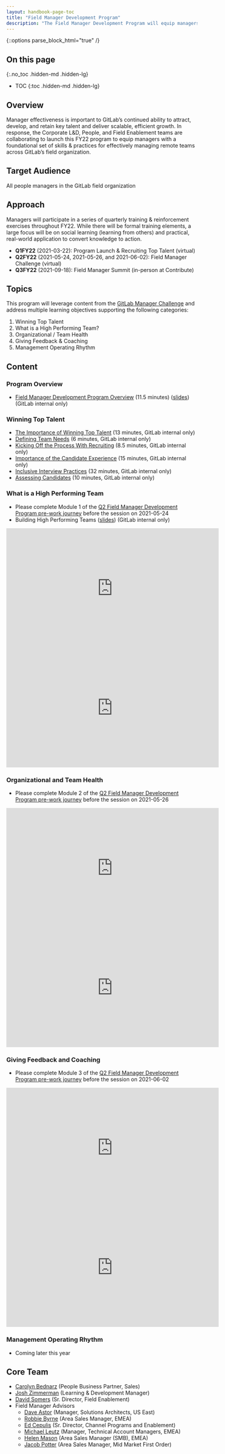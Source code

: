 ```yaml
---
layout: handbook-page-toc
title: "Field Manager Development Program"
description: "The Field Manager Development Program will equip managers with a foundational set of skills & practices for effectively managing remote teams across GitLab’s field organization"
---
```


{::options parse_block_html="true" /}

## On this page
{:.no_toc .hidden-md .hidden-lg}

- TOC
{:toc .hidden-md .hidden-lg}

## Overview
Manager effectiveness is important to GitLab’s continued ability to attract, develop, and retain key talent and deliver scalable, efficient growth. In response, the Corporate L&D, People, and Field Enablement teams are collaborating to launch this FY22 program to equip managers with a foundational set of skills & practices for effectively managing remote teams across GitLab’s field organization.

## Target Audience
All people managers in the GitLab field organization

## Approach
Managers will participate in a series of quarterly training & reinforcement exercises throughout FY22. While there will be formal training elements, a large focus will be on social learning (learning from others) and practical, real-world application to convert knowledge to action.
- **Q1FY22** (2021-03-22): Program Launch & Recruiting Top Talent (virtual)
- **Q2FY22** (2021-05-24, 2021-05-26, and 2021-06-02): Field Manager Challenge (virtual)
- **Q3FY22** (2021-09-18): Field Manager Summit (in-person at Contribute)

## Topics
This program will leverage content from the [GitLab Manager Challenge](/handbook/people-group/learning-and-development/manager-challenge/) and address multiple learning objectives supporting the following categories:
1. Winning Top Talent
1. What is a High Performing Team?
1. Organizational / Team Health
1. Giving Feedback & Coaching
1. Management Operating Rhythm

## Content

### Program Overview
- [Field Manager Development Program Overview](https://youtu.be/oNwqsJV_OmU) (11.5 minutes) ([slides](https://docs.google.com/presentation/d/1O2QSZefPxLf_0T6AQO3NWte73z2X357V1PxVV9wQZX4/edit?usp=sharing)) (GitLab internal only)

### Winning Top Talent
- [The Importance of Winning Top Talent](https://youtu.be/VftKycprJms) (13 minutes, GitLab internal only)
- [Defining Team Needs](https://youtu.be/3BPjETac8ps) (6 minutes, GitLab internal only)
- [Kicking Off the Process With Recruiting](https://youtu.be/6iIVmhJqfUk) (8.5 minutes, GitLab internal only)
- [Importance of the Candidate Experience](https://youtu.be/2hFdo8ndXgs) (15 minutes, GitLab internal only)
- [Inclusive Interview Practices](https://youtu.be/bZN-7yBFoDI) (32 minutes, GitLab internal only)
- [Assessing Candidates](https://youtu.be/OZMqIdrnaEg) (10 minutes, GitLab internal only)

### What is a High Performing Team
- Please complete Module 1 of the [Q2 Field Manager Development Program pre-work journey](https://gitlab.edcast.com/journey/field-manager-development-program-journey) before the session on 2021-05-24
- Building High Performing Teams ([slides](https://docs.google.com/presentation/d/1xEgyPMxNFL7VU5jyGb_-tVykCSNNjpsSh1of6osBq5U/edit?usp=sharing)) (GitLab internal only)

<iframe width="560" height="315" src="https://www.youtube.com/embed/gB5Yfz_MaqI" title="YouTube video player" frameborder="0" allow="accelerometer; autoplay; clipboard-write; encrypted-media; gyroscope; picture-in-picture" allowfullscreen></iframe>

<br>

<iframe width="560" height="315" src="https://www.youtube.com/embed/hf8dOLeRvQQ" title="YouTube video player" frameborder="0" allow="accelerometer; autoplay; clipboard-write; encrypted-media; gyroscope; picture-in-picture" allowfullscreen></iframe>

### Organizational and Team Health
- Please complete Module 2 of the [Q2 Field Manager Development Program pre-work journey](https://gitlab.edcast.com/journey/field-manager-development-program-journey) before the session on 2021-05-26

<iframe width="560" height="315" src="https://www.youtube.com/embed/OM2iujpeKeQ" title="YouTube video player" frameborder="0" allow="accelerometer; autoplay; clipboard-write; encrypted-media; gyroscope; picture-in-picture" allowfullscreen></iframe>

<br>

<iframe width="560" height="315" src="https://www.youtube.com/embed/GCxct4CR-To" title="YouTube video player" frameborder="0" allow="accelerometer; autoplay; clipboard-write; encrypted-media; gyroscope; picture-in-picture" allowfullscreen></iframe>

### Giving Feedback and Coaching
- Please complete Module 3 of the [Q2 Field Manager Development Program pre-work journey](https://gitlab.edcast.com/journey/field-manager-development-program-journey) before the session on 2021-06-02

<iframe width="560" height="315" src="https://www.youtube.com/embed/P5YuiwNQ87Q" title="YouTube video player" frameborder="0" allow="accelerometer; autoplay; clipboard-write; encrypted-media; gyroscope; picture-in-picture" allowfullscreen></iframe>

<br>

<iframe width="560" height="315" src="https://www.youtube.com/embed/0YaXSbLqork" title="YouTube video player" frameborder="0" allow="accelerometer; autoplay; clipboard-write; encrypted-media; gyroscope; picture-in-picture" allowfullscreen></iframe>

### Management Operating Rhythm
- Coming later this year

## Core Team
- [Carolyn Bednarz](/company/team/#cbednarz) (People Business Partner, Sales)
- [Josh Zimmerman](/company/team/#Josh_Zimmerman) (Learning & Development Manager)
- [David Somers](/company/team/#dcsomers) (Sr. Director, Field Enablement)
- Field Manager Advisors
    - [Dave Astor](/company/team/#disastor) (Manager, Solutions Architects, US East)
    - [Robbie Byrne](/company/team/#RobbieB) (Area Sales Manager, EMEA)
    - [Ed Cepulis](/company/team/#ecepulis) (Sr. Director, Channel Programs and Enablement)
    - [Michael Leutz](/company/team/#mrleutz) (Manager, Technical Account Managers, EMEA)
    - [Helen Mason](/company/team/#hmason) (Area Sales Manager (SMB), EMEA)
    - [Jacob Potter](/company/team/#jpotter1) (Area Sales Manager, Mid Market First Order)

